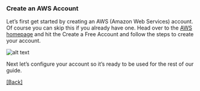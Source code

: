 ### **Create an AWS Account**
Let’s first get started by creating an AWS (Amazon Web Services) account. Of course you can skip this if you already have one. Head over to the [AWS homepage](https://aws.amazon.com/) and hit the Create a Free Account and follow the steps to create your account.

![alt text](https://d33wubrfki0l68.cloudfront.net/95863dd1718f385fa8e563fcfbf969008c53129b/42dc3/assets/create-an-aws-account.png)

Next let’s configure your account so it’s ready to be used for the rest of our guide.


[[Back]](https://github.com/jspHansen/serverless-react-aws)
